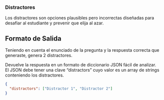 ### **Distractores**

Los distractores son opciones plausibles pero incorrectas diseñadas para desafiar al estudiante y prevenir que elija al azar.

## **Formato de Salida**

Teniendo en cuenta el enunciado de la pregunta y la respuesta correcta que generaste, genera 2 distractores.

Devuelve la respuesta en un formato de diccionario JSON fácil de analizar. El JSON debe tener una clave “distractors” cuyo valor es un array de strings conteniendo los distractores.

```json
{
  "distractors": ["Distractor 1", "Distractor 2"]
}
```

